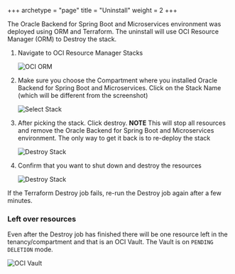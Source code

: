 +++
archetype = "page"
title = "Uninstall"
weight = 2
+++


The Oracle Backend for Spring Boot and Microservices environment was deployed using ORM and Terraform.  The uninstall will use OCI Resource Manager (ORM) to Destroy the stack.

1. Navigate to OCI Resource Manager Stacks

   ![OCI ORM](../images/orm-stacks.png " ")

2. Make sure you choose the Compartment where you installed Oracle Backend for Spring Boot and Microservices. Click on the Stack Name (which will be different from the screenshot)

   ![Select Stack](../images/pick-stack.png " ")

3. After picking the stack. Click destroy. **NOTE** This will stop all resources and remove the Oracle Backend for Spring Boot and Microservices environment. The only way to get it back is to re-deploy the stack

   ![Destroy Stack](../images/destroy-stack.png " ")

4. Confirm that you want to shut down and destroy the resources

   ![Destroy Stack](../images/confirm-destroy.png " ")

If the Terraform Destroy job fails, re-run the Destroy job again after a few minutes.

### Left over resources

Even after the Destroy job has finished there will be one resource left in the tenancy/compartment and that is an OCI Vault. The Vault is on `PENDING DELETION` mode.

   ![OCI Vault](../images/vault.png " ")

